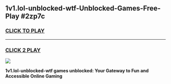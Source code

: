 
## 1v1.lol-unblocked-wtf-Unblocked-Games-Free-Play #2zp7c
<h3>
<a href="https://us.freeplayer.one?title=1v1.lol-unblocked-wtf&ref=9M">CLICK TO PLAY</a></h3>
<hr>

<h3>
<a href="https://us.freeplayer.one?title=1v1.lol-unblocked-wtf&ref=9M">CLICK 2 PLAY</a>
  
</h3>

<a href="https://us.freeplayer.one?title=1v1.lol-unblocked-wtf&ref=9M"><img src="https://clearcache.store/games.png"></a>


**1v1.lol-unblocked-wtf games unblocked: Your Gateway to Fun and Accessible Online Gaming**
